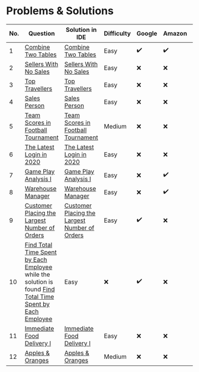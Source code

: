 # Problems & Solutions

|No.| Question | Solution in IDE | Difficulty|Google|Amazon|Apple|Facebook/Meta|Microsoft|Adobe|Airbnb|Bloomberg|DE Shaw|Goldman Sachs|LinkedIn|Netflix|Reddit|Spotify|Tesla|TikTok|Twitter|Uber|Others|
|---|---|---|---|---|---|---|---|---|---|---|---|---|---|---|---|---|---|---|---|---|---|---|
| 1 | [Combine Two Tables](https://leetcode.com/problems/combine-two-tables/) | [Combine Two Tables](https://github.com/aurimas13/Solutions-To-Problems/blob/main/LeetCode/Pandas%20Solutions/Combine%20Two%20Tables/combine_two_tables.py) | Easy |:heavy_check_mark:|:heavy_check_mark:|:heavy_check_mark:|:heavy_check_mark:|:heavy_check_mark:|:x:|:x:|:x:|:x:|:x:|:x:|:x:|:x:|:x:|:x:|:x:|:x:|:x:|:x:|
| 2 | [Sellers With No Sales](https://leetcode.com/problems/sellers-with-no-sales/) | [Sellers With No Sales](https://github.com/aurimas13/Solutions-To-Problems/blob/main/LeetCode/Pandas%20Solutions/Sellers%20With%20No%20Sales/sellers.py) | Easy |:x:|:x:|:x:|:x:|:x:|:x:|:x:|:x:|:x:|:x:|:x:|:x:|:x:|:x:|:x:|:x:|:x:|:x:|:x:|
| 3 | [Top Travellers](https://leetcode.com/problems/top-travellers/) | [Top Travellers](https://github.com/aurimas13/Solutions-To-Problems/blob/main/LeetCode/Pandas%20Solutions/top_travellers.py) | Easy |:x:|:x:|:x:|:x:|:x:|:x:|:x:|:x:|:x:|:x:|:x:|:x:|:x:|:x:|:x:|:x:|:x:|:x:|:heavy_check_mark:|
| 4 | [Sales Person](https://leetcode.com/problems/sales-person/) | [Sales Person](https://github.com/aurimas13/Solutions-To-Problems/blob/main/LeetCode/Pandas%20Solutions/Sales%20Person/person.py) | Easy  |:x:|:x:|:x:|:x:|:x:|:x:|:x:|:x:|:x:|:x:|:x:|:x:|:x:|:x:|:x:|:x:|:x:|:x:|:x:|
| 5 | [Team Scores in Football Tournament](https://leetcode.com/problems/team-scores-in-football-tournament/) | [Team Scores in Football Tournament](https://github.com/aurimas13/Solutions-To-Problems/blob/main/LeetCode/Pandas%20Solutions/Team%20Scores%20in%20Football%20Tournament/football_tournament.py) | Medium |:x:|:x:|:x:|:x:|:x:|:x:|:x:|:x:|:x:|:x:|:x:|:x:|:x:|:x:|:x:|:x:|:x:|:x:|:heavy_check_mark:|
| 6 | [The Latest Login in 2020](https://leetcode.com/problems/the-latest-login-in-2020/) | [The Latest Login in 2020](https://github.com/aurimas13/Solutions-To-Problems/blob/main/LeetCode/SQL%20Solutions/The%20Latest%20Login%20in%202020/latest.sql) | Easy |:x:|:x:|:x:|:x:|:x:|:x:|:x:|:x:|:x:|:x:|:x:|:x:|:x:|:x:|:x:|:x:|:x:|:x:|:heavy_check_mxark:| 
| 7 | [Game Play Analysis I](https://leetcode.com/problems/game-play-analysis-i/) | [Game Play Analysis I](https://github.com/aurimas13/Solutions-To-Problems/blob/main/LeetCode/Pandas%20Solutions/Game%20Play%20Analysis%20I/game_play_analysis_i.py) | Easy |:x:|:heavy_check_mark:|:x:|:x:|:x:|:heavy_check_mark:|:x:|:heavy_check_mark:|:x:|:x:|:x:|:x:|:x:|:x:|:x:|:x:|:x:|:x:|:heavy_check_mark:| 
| 8 | [Warehouse Manager](https://leetcode.com/problems/warehouse-manager/) | [Warehouse Manager](https://github.com/aurimas13/Solutions-To-Problems/blob/main/LeetCode/Pandas%20Solutions/Warehouse%20Manager/warehouse_manager.py) | Easy |:x:|:heavy_check_mark:|:x:|:x:|:x:|:x:|:x:|:x:|:x:|:x:|:x:|:x:|:x:|:x:|:x:|:x:|:x:|:x:|:x:| 
| 9 | [Customer Placing the Largest Number of Orders](https://leetcode.com/problems/customer-placing-the-largest-number-of-orders/) | [Customer Placing the Largest Number of Orders](https://github.com/aurimas13/Solutions-To-Problems/blob/main/LeetCode/Pandas%20Solutions/Customer%20Placing%20the%20Largest%20Number%20of%20Orders/customer_placing_the_largest_number_of_orders.py) | Easy |:heavy_check_mark:|:x:|:heavy_check_mark:|:x:|:x:|:heavy_check_mark:|:x:|:x:|:x:|:x:|:x:|:x:|:x:|:x:|:x:|:x:|:heavy_check_mark:|:heavy_check_mark:|:x:| 
| 10 | [Find Total Time Spent by Each Employee](https://leetcode.com/problems/find-total-time-spent-by-each-employee/) while the solution is found [Find Total Time Spent by Each Employee](https://github.com/aurimas13/Solutions-To-Problems/blob/main/LeetCode/Pandas%20Solutions/Find%20Total%20Time%20Spent%20by%20Each%20Employee/find_total_time_spent_by_each_employee.py) | Easy |:x:|:heavy_check_mark:|:x:|:x:|:x:|:heavy_check_mark:|:x:|:x:|:x:|:x:|:x:|:x:|:x:|:x:|:x:|:x:|:x:|:x:|:x:|
| 11 | [Immediate Food Delivery I](https://leetcode.com/problems/immediate-food-delivery-i/) | [Immediate Food Delivery I](https://github.com/aurimas13/Solutions-To-Problems/blob/main/LeetCode/Pandas%20Solutions/Immediate%20Food%20Delivery%20I/immediate_food_delivery_i.py) | Easy |:x:|:x:|:x:|:x:|:x:|:x:|:x:|:x:|:x:|:x:|:x:|:x:|:x:|:x:|:x:|:x:|:x:|:x:|:heavy_check_mark:|
| 12 |[Apples & Oranges](https://leetcode.com/problems/apples-oranges/) | [Apples & Oranges](https://github.com/aurimas13/Solutions-To-Problems/blob/main/LeetCode/SQL%20Solutions/Apples%20and%20Oranges/apples_and_oranges.sql) | Medium |:x:|:x:|:x:|:x:|:x:|:x:|:x:|:x:|:x:|:x:|:x:|:x:|:x:|:x:|:x:|:x:|:x:|:x:|:x:|

<!-- |Google|Amazon|Apple|Facebook|Microsoft|Adobe|Airbnb|Bloomberg|DE Shaw|Goldman Sachs|LinkedIn|Netflix|Reddit|Spotify|Tesla|TikTok|Twitter|Uber|Others| -->
<!-- :x:|:x:|:x:|:x:|:x:|:x:|:x:|:x:|:x:|:x:|:x:|:x:|:x:|:x:|:x:|:x:|:x:|:x:|:x:| -->
